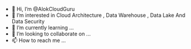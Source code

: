 - 👋 Hi, I’m @AlokCloudGuru
- 👀 I’m interested in Cloud Architecture , Data Warehouse , Data Lake And Data Security   
- 🌱 I’m currently learning ...
- 💞️ I’m looking to collaborate on ...
- 📫 How to reach me ...

<!---
AlokCloudGuru/AlokCloudGuru is a ✨ special ✨ repository because its `README.md` (this file) appears on your GitHub profile.
You can click the Preview link to take a look at your changes.
--->
